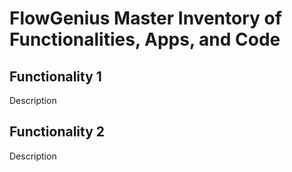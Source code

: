 # FlowGenius Master Inventory of Functionalities, Apps, and Code

## Functionality 1
Description

## Functionality 2
Description
